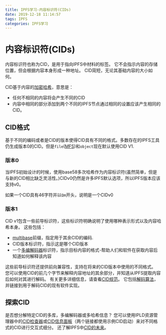 ```yaml
---
title: IPFS学习-内容标识符(CIDs)
date: 2019-12-18 11:14:57
tags: IPFS
categories: IPFS学习
---
```

# 内容标识符(CIDs)
内容标识符也称为CID，是用于指向IPFS中材料的标签。 它不会指示内容的存储位置，但会根据内容本身形成一种地址。 CID简短，无论其基础内容的大小如何。

CID基于内容的[加密哈希](http://localhost:1313/guides/concepts/hashes/)，意思是：

* 任何不相同的内容将会产生不同的CID
* 内容中相同的部分添加到两个不同的IPFS节点通过相同的设置应该产生相同的CID。

## CID格式
基于不同的编码或者是CID的版本使得CID具有不同的格式。多数存在的IPFS工具仍生成版本0的CID。但是`file`([MFS](http://localhost:1313/guides/concepts/mfs/))和`object`现在默认使用CID V1.

### 版本0
当IPFS初始设计的时候，使用base58多次哈希作为内容标识符(虽然简单，但是与新的CID相比缺乏灵活性。)CIDv0仍然是许多IPFS默认选项，所以IPFS版本应该支持v0。

如果一个CID具有46字符并以`Qm`开头，说明是一个CIDv0

### 版本1
CID v1包含一些前导标识符，这些标识符明确说明了使用哪种表示形式以及内容哈希本身。 这些包括：

* [multibase](https://github.com/multiformats/multibase)前缀，指定用于其余CID的编码.
* CID版本标识符，指示这是哪个CID版本
* 一个[多编解码器](https://github.com/multiformats/multicodec)标识符，指示目标内容的格式-帮助人们和软件在获取内容后知道如何解释该内容

这些前导标识符还提供前向兼容性，支持在将来的CID版本中使用的不同格式。
您可以使用CID的前几个字节来解释内容地址的其余部分，并知道从IPFS提取内容后如何对其进行解码。 有关更多详细信息，请查看[CID规范](https://github.com/ipld/cid)。 它包括[解码算法](https://github.com/ipld/cid/blob/ef1b2002394b15b1e6c26c30545fd485f2c4c138/README.md#decoding-algorithm)，并链接到用于解码CID的现有软件实现。

## 探索CID
是否想分解特定CID的多库，多编解码器或多哈希信息？ 您可以使用IPLD资源管理器中的[CID检查器](https://cid.ipfs.io/#QmY7Yh4UquoXHLPFo2XbhXkhBvFoPwmQUSa92pxnxjQuPU)或[CID信息面板](https://explore.ipld.io/#/explore/QmY7Yh4UquoXHLPFo2XbhXkhBvFoPwmQUSa92pxnxjQuPU)（两个链接都使用示例CID启动）来对不同格式的CID进行交互式细分。 还了解IPFS中[CID的未来](https://discuss.ipfs.io/t/who-decides-what-hashing-algorithms-ipfs-allows/6742)。